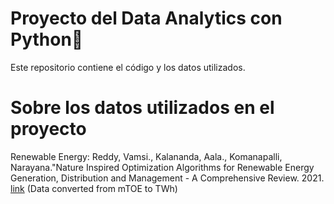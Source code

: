 # Proyecto del Data Analytics con Python🐍

Este repositorio contiene el código y los datos utilizados.

# Sobre los datos utilizados en el proyecto

Renewable Energy: Reddy, Vamsi., Kalananda, Aala., Komanapalli, Narayana."Nature Inspired Optimization Algorithms for Renewable Energy Generation, Distribution and Management - A Comprehensive Review. 2021. [link](https://yearbook.enerdata.net/total-energy/world-consumption-statistics.html)
(Data converted from mTOE to TWh)